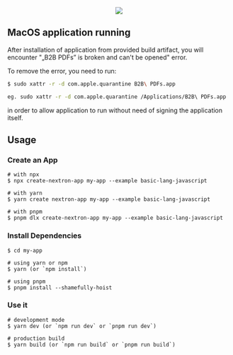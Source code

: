 <p align="center"><img src="https://i.imgur.com/X7dSE68.png"></p>

## MacOS application running

After installation of application from provided build artifact, you will encounter "„B2B PDFs” is broken and can't be opened" error.

To remove the error, you need to run:
```sh
$ sudo xattr -r -d com.apple.quarantine B2B\ PDFs.app

eg. sudo xattr -r -d com.apple.quarantine /Applications/B2B\ PDFs.app
```
in order to allow application to run without need of signing the application itself.

## Usage

### Create an App

```
# with npx
$ npx create-nextron-app my-app --example basic-lang-javascript

# with yarn
$ yarn create nextron-app my-app --example basic-lang-javascript

# with pnpm
$ pnpm dlx create-nextron-app my-app --example basic-lang-javascript
```

### Install Dependencies

```
$ cd my-app

# using yarn or npm
$ yarn (or `npm install`)

# using pnpm
$ pnpm install --shamefully-hoist
```

### Use it

```
# development mode
$ yarn dev (or `npm run dev` or `pnpm run dev`)

# production build
$ yarn build (or `npm run build` or `pnpm run build`)
```
